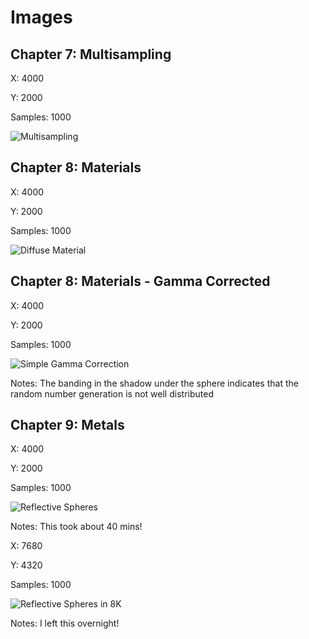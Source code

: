 # Images

## Chapter 7: Multisampling

X: 4000

Y: 2000

Samples: 1000

![Multisampling](MultiSampling.png)

## Chapter 8: Materials

X: 4000

Y: 2000

Samples: 1000

![Diffuse Material](DiffuseMaterial.png)

## Chapter 8: Materials - Gamma Corrected

X: 4000

Y: 2000

Samples: 1000

![Simple Gamma Correction](SimpleGammaCorrection.png)

Notes: The banding in the shadow under the sphere indicates that the random number generation is not well distributed

## Chapter 9: Metals

X: 4000

Y: 2000

Samples: 1000

![Reflective Spheres](Metals.png)

Notes: This took about 40 mins!

X: 7680

Y: 4320

Samples: 1000

![Reflective Spheres in 8K](BigMetals.png)

Notes: I left this overnight!
